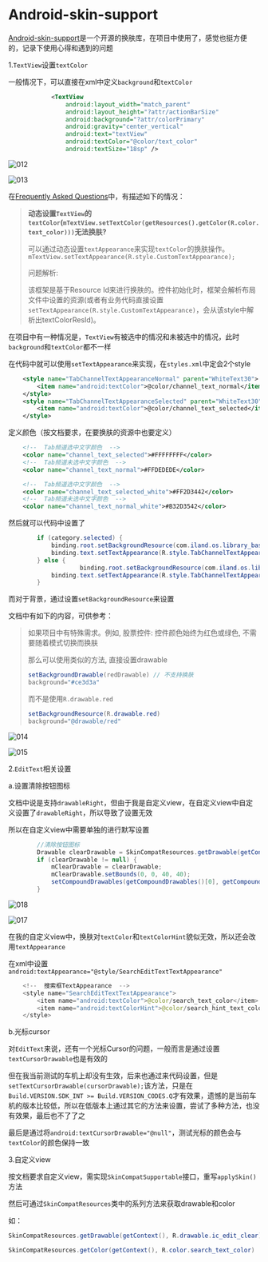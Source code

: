 # Android-skin-support

[Android-skin-support](https://github.com/ximsfei/Android-skin-support)是一个开源的换肤库，在项目中使用了，感觉也挺方便的，记录下使用心得和遇到的问题

1.`TextView`设置`textColor`

一般情况下，可以直接在xml中定义`background`和`textColor`

```xml
            <TextView
                android:layout_width="match_parent"
                android:layout_height="?attr/actionBarSize"
                android:background="?attr/colorPrimary"
                android:gravity="center_vertical"
                android:text="textView"
                android:textColor="@color/text_color"
                android:textSize="18sp" />
```

![012](https://github.com/winfredzen/Android-Basic/blob/master/OpenSource/images/012.png)

![013](https://github.com/winfredzen/Android-Basic/blob/master/OpenSource/images/013.png)

在[Frequently Asked Questions](https://github.com/ximsfei/Android-skin-support/blob/master/docs/FAQ.md)中，有描述如下的情况：

> **动态设置`TextView`的`textColor`(`mTextView.setTextColor(getResources().getColor(R.color.text_color)))`无法换肤?**
>
> 可以通过动态设置`textAppearance`来实现`textColor`的换肤操作。`mTextView.setTextAppearance(R.style.CustomTextAppearance);`
>
> 问题解析:
>
> 该框架是基于Resource Id来进行换肤的。控件初始化时，框架会解析布局文件中设置的资源(或者有业务代码直接设置`setTextAppearance(R.style.CustomTextAppearance)`，会从该style中解析出textColorResId)。

在项目中有一种情况是，`TextView`有被选中的情况和未被选中的情况，此时`background`和`textColor`都不一样

在代码中就可以使用`setTextAppearance`来实现，在`styles.xml`中定会2个style

```xml
    <style name="TabChannelTextAppearanceNormal" parent="WhiteText30">
        <item name="android:textColor">@color/channel_text_normal</item>
    </style>
    <style name="TabChannelTextAppearanceSelected" parent="WhiteText30">
        <item name="android:textColor">@color/channel_text_selected</item>
    </style>
```

定义颜色（按文档要求，在要换肤的资源中也要定义）

```xml
    <!--  Tab频道选中文字颜色  -->
    <color name="channel_text_selected">#FFFFFFFF</color>
    <!--  Tab频道未选中文字颜色  -->
    <color name="channel_text_normal">#FFDEDEDE</color>

    <!--  Tab频道选中文字颜色  -->
    <color name="channel_text_selected_white">#FF2D3442</color>
    <!--  Tab频道未选中文字颜色  -->
    <color name="channel_text_normal_white">#B32D3542</color>
```

然后就可以代码中设置了

```java
        if (category.selected) {
            binding.root.setBackgroundResource(com.iland.os.library_base.R.drawable.bg_selected);
            binding.text.setTextAppearance(R.style.TabChannelTextAppearanceSelected);
        } else {
            		binding.root.setBackgroundResource(com.iland.os.library_base.R.drawable.bg_selected_middle);
            binding.text.setTextAppearance(R.style.TabChannelTextAppearanceNormal);
        }

```

而对于背景，通过设置`setBackgroundResource`来设置

文档中有如下的内容，可供参考：

> 如果项目中有特殊需求。例如, 股票控件: 控件颜色始终为红色或绿色, 不需要随着模式切换而换肤
>
> 那么可以使用类似的方法, 直接设置drawable
>
> ```java
> setBackgroundDrawable(redDrawable) // 不支持换肤
> background="#ce3d3a"
> ```
>
> 而不是使用`R.drawable.red`
>
> ```java
> setBackgroundResource(R.drawable.red)
> background="@drawable/red"
> ```



![014](https://github.com/winfredzen/Android-Basic/blob/master/OpenSource/images/014.png)

![015](https://github.com/winfredzen/Android-Basic/blob/master/OpenSource/images/015.png)



2.`EditText`相关设置

a.设置清除按钮图标

文档中说是支持`drawableRight`，但由于我是自定义view，在自定义view中自定义设置了`drawableRight`，所以导致了设置无效

所以在自定义view中需要单独的进行默写设置

```java
        //清除按钮图标
        Drawable clearDrawable = SkinCompatResources.getDrawable(getContext(), R.drawable.ic_edit_clear);
        if (clearDrawable != null) {
            mClearDrawable = clearDrawable;
            mClearDrawable.setBounds(0, 0, 40, 40);
            setCompoundDrawables(getCompoundDrawables()[0], getCompoundDrawables()[1], mClearDrawable, getCompoundDrawables()[3]);
        }
```



![018](https://github.com/winfredzen/Android-Basic/blob/master/OpenSource/images/018.png)

![017](https://github.com/winfredzen/Android-Basic/blob/master/OpenSource/images/017.png)

在我的自定义view中，换肤对`textColor`和`textColorHint`貌似无效，所以还会改用`textAppearance`

在xml中设置`android:textAppearance="@style/SearchEditTextTextAppearance"`

```java
    <!--  搜索框TextAppearance  -->
    <style name="SearchEditTextTextAppearance">
        <item name="android:textColor">@color/search_text_color</item>
        <item name="android:textColorHint">@color/search_hint_text_color</item>
    </style>
```

b.光标cursor

对`EditText`来说，还有一个光标Cursor的问题，一般而言是通过设置`textCursorDrawable`也是有效的

但在我当前测试的车机上却没有生效，后来也通过来代码设置，但是`setTextCursorDrawable(cursorDrawable);`该方法，只是在`Build.VERSION.SDK_INT >= Build.VERSION_CODES.Q`才有效果，遗憾的是当前车机的版本比较低，所以在低版本上通过其它的方法来设置，尝试了多种方法，也没有效果，最后也不了了之

最后是通过将`android:textCursorDrawable="@null"`，测试光标的颜色会与`textColor`的颜色保持一致



3.自定义view

按文档要求自定义view，需实现`SkinCompatSupportable`接口，重写`applySkin()`方法

然后可通过`SkinCompatResources`类中的系列方法来获取drawable和color

如：

```java
SkinCompatResources.getDrawable(getContext(), R.drawable.ic_edit_clear);

SkinCompatResources.getColor(getContext(), R.color.search_text_color)
```







































